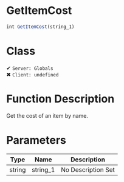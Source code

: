 # GetItemCost
```js	
int GetItemCost(string_1)
```
# Class
✔ `Server: Globals`  
✖ `Client: undefined`  

# Function Description
Get the cost of an item by name.
# Parameters
Type|Name|Description
--|--|--
string|string_1|No Description Set
